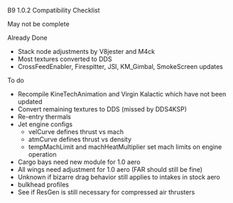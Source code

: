 B9 1.0.2 Compatibility Checklist

May not be complete

Already Done

* Stack node adjustments by V8jester and M4ck
* Most textures converted to DDS
* CrossFeedEnabler, Firespitter, JSI, KM_Gimbal, SmokeScreen updates

To do

* Recompile KineTechAnimation and Virgin Kalactic which have not been updated
* Convert remaining textures to DDS (missed by DDS4KSP)
* Re-entry thermals
* Jet engine configs
	* velCurve defines thrust vs mach
	* atmCurve defines thrust vs density
	* tempMachLimit and machHeatMultiplier set mach limits on engine operation
* Cargo bays need new module for 1.0 aero
* All wings need adjustment for 1.0 aero (FAR should still be fine)
* Unknown if bizarre drag behavior still applies to intakes in stock aero
* bulkhead profiles
* See if ResGen is still necessary for compressed air thrusters